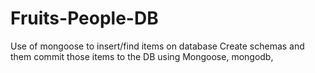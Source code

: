 # Fruits-People-DB
Use of mongoose to insert/find items on database
Create schemas and them commit those items to the DB using Mongoose, mongodb, 
